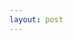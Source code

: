 ```yaml
---
layout: post
---
```


<link rel="stylesheet" href="https://alexandrepoussard.com/leaflet.css" />
<script src="https://alexandrepoussard.com/leaflet.js"></script>

<div id="map" class="map leaflet-container" style="height: 500px; position:relative;"></div>
<script>
    // create the map object and set the cooridnates of the initial view: 
    var map = L.map('map').setView([51.4833, -3.1833], 10);

    // create the tile layer with correct attribution: 
    L.tileLayer('http://{s}.tiles.mapbox.com/v3/jamesg87.goac2bf1/{z}/{x}/{y}.png', {
        attribution: 'Map data &copy; <a href="http://openstreetmap.org">OpenStreetMap</a> contributors, <a href="http://creativecommons.org/licenses/by-sa/2.0/">CC-BY-SA</a>, Imagery © <a href="http://mapbox.com">Mapbox</a>',
        maxZoom: 18
    }).addTo(map);
</script>
